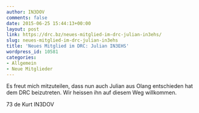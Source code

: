 ```yaml
---
author: IN3DOV
comments: false
date: 2015-06-25 15:44:13+00:00
layout: post
link: https://drc.bz/neues-mitglied-im-drc-julian-in3ehs/
slug: neues-mitglied-im-drc-julian-in3ehs
title: 'Neues Mitglied im DRC: Julian IN3EHS'
wordpress_id: 10581
categories:
- Allgemein
- Neue Mitglieder
---
```


Es freut mich mitzuteilen, dass nun auch Julian aus Olang entschieden hat dem DRC beizutreten. Wir heissen ihn auf diesem Weg willkommen.

73 de Kurt IN3DOV
